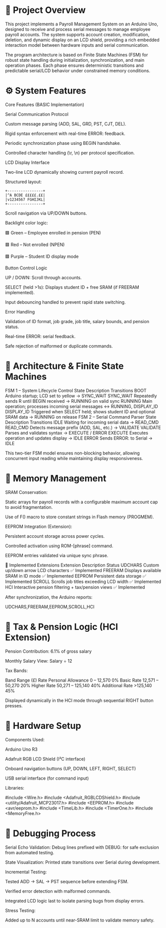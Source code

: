# 📘 Project Overview

This project implements a Payroll Management System on an Arduino Uno, designed to receive and process serial messages to manage employee payroll accounts. The system supports account creation, modification, deletion, and dynamic display on an LCD shield, providing a rich embedded interaction model between hardware inputs and serial communication.

The program architecture is based on Finite State Machines (FSM) for robust state handling during initialization, synchronization, and main operation phases. Each phase ensures deterministic transitions and predictable serial/LCD behavior under constrained memory conditions.

# ⚙️ System Features
Core Features (BASIC Implementation)

Serial Communication Protocol

Custom message parsing (ADD, SAL, GRD, PST, CJT, DEL).

Rigid syntax enforcement with real-time ERROR: feedback.

Periodic synchronization phase using BEGIN handshake.

Controlled character handling (\r, \n) per protocol specification.

LCD Display Interface

Two-line LCD dynamically showing current payroll record.

Structured layout:
```
+----------------+
|^A BCDE £££££.££|
|v1234567 FGHIJKL|
+----------------+
```

Scroll navigation via UP/DOWN buttons.

Backlight color logic:

🟩 Green – Employee enrolled in pension (PEN)

🟥 Red – Not enrolled (NPEN)

🟪 Purple – Student ID display mode

Button Control Logic

UP / DOWN: Scroll through accounts.

SELECT (held >1s): Displays student ID + free SRAM (if FREERAM implemented).

Input debouncing handled to prevent rapid state switching.

Error Handling

Validation of ID format, job grade, job title, salary bounds, and pension status.

Real-time ERROR: serial feedback.

Safe rejection of malformed or duplicate commands.

# 🧠 Architecture & Finite State Machines
FSM 1 – System Lifecycle Control
State	Description	Transitions
BOOT	Arduino startup; LCD set to yellow	→ SYNC_WAIT
SYNC_WAIT	Repeatedly sends R until BEGIN received	→ RUNNING on valid sync
RUNNING	Main operation; processes incoming serial messages	↔ RUNNING, DISPLAY_ID
DISPLAY_ID	Triggered when SELECT held; shows student ID and optional SRAM data	→ RUNNING on release
FSM 2 – Serial Command Parser
State	Description	Transitions
IDLE	Waiting for incoming serial data	→ READ_CMD
READ_CMD	Detects message prefix (ADD, SAL, etc.)	→ VALIDATE
VALIDATE	Parses and validates syntax	→ EXECUTE / ERROR
EXECUTE	Executes operation and updates display	→ IDLE
ERROR	Sends ERROR: to Serial	→ IDLE

This two-tier FSM model ensures non-blocking behavior, allowing concurrent input reading while maintaining display responsiveness.

# 💾 Memory Management

SRAM Conservation:

Static arrays for payroll records with a configurable maximum account cap to avoid fragmentation.

Use of F() macro to store constant strings in Flash memory (PROGMEM).

EEPROM Integration (Extension):

Persistent account storage across power cycles.

Controlled activation using ROM-[phrase] command.

EEPROM entries validated via unique sync phrase.

🔧 Implemented Extensions
Extension	Description	Status
UDCHARS	Custom up/down arrow LCD characters	✅ Implemented
FREERAM	Displays available SRAM in ID mode	✅ Implemented
EEPROM	Persistent data storage	✅ Implemented
SCROLL	Scrolls job titles exceeding LCD width	✅ Implemented
HCI	Interactive pension filtering + tax/pension views	✅ Implemented

After synchronization, the Arduino reports:

UDCHARS,FREERAM,EEPROM,SCROLL,HCI

# 🧮 Tax & Pension Logic (HCI Extension)

Pension Contribution: 6.1% of gross salary

Monthly Salary View: Salary ÷ 12

Tax Bands:

Band	Range (£)	Rate
Personal Allowance	0 – 12,570	0%
Basic Rate	12,571 – 50,270	20%
Higher Rate	50,271 – 125,140	40%
Additional Rate	>125,140	45%

Displayed dynamically in the HCI mode through sequential RIGHT button presses.

# 🧩 Hardware Setup

Components Used:

Arduino Uno R3

Adafruit RGB LCD Shield (I²C interface)

Onboard navigation buttons (UP, DOWN, LEFT, RIGHT, SELECT)

USB serial interface (for command input)

Libraries:

#include <Wire.h>
#include <Adafruit_RGBLCDShield.h>
#include <utility/Adafruit_MCP23017.h>
#include <EEPROM.h>
#include <avr/eeprom.h>
#include <TimeLib.h>
#include <TimerOne.h>
#include <MemoryFree.h>

# 🧪 Debugging Process

Serial Echo Validation: Debug lines prefixed with DEBUG: for safe exclusion from automated testing.

State Visualization: Printed state transitions over Serial during development.

Incremental Testing:

Tested ADD → SAL → PST sequence before extending FSM.

Verified error detection with malformed commands.

Integrated LCD logic last to isolate parsing bugs from display errors.

Stress Testing:

Added up to N accounts until near-SRAM limit to validate memory safety.
